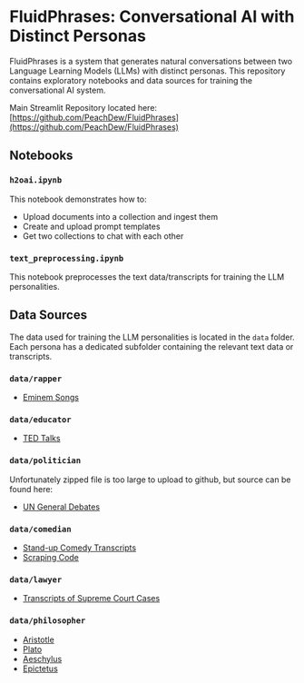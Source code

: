 # FluidPhrases: Conversational AI with Distinct Personas

FluidPhrases is a system that generates natural conversations between two Language Learning Models (LLMs) with distinct personas. This repository contains exploratory notebooks and data sources for training the conversational AI system. 

Main Streamlit Repository located here: [https://github.com/PeachDew/FluidPhrases](https://github.com/PeachDew/FluidPhrases)

## Notebooks

### `h2oai.ipynb`

This notebook demonstrates how to:

- Upload documents into a collection and ingest them
- Create and upload prompt templates
- Get two collections to chat with each other

### `text_preprocessing.ipynb`

This notebook preprocesses the text data/transcripts for training the LLM personalities.

## Data Sources

The data used for training the LLM personalities is located in the `data` folder. Each persona has a dedicated subfolder containing the relevant text data or transcripts.

### `data/rapper`

- [Eminem Songs](https://www.kaggle.com/datasets/thaddeussegura/eminem-lyrics-from-all-albums)

### `data/educator`

- [TED Talks](https://www.kaggle.com/datasets/rounakbanik/ted-talks)

### `data/politician`
Unfortunately zipped file is too large to upload to github, but source can be found here:
- [UN General Debates](https://www.kaggle.com/datasets/unitednations/un-general-debates)

### `data/comedian`

- [Stand-up Comedy Transcripts](https://scrapsfromtheloft.com/stand-up-comedy-scripts/)
- [Scraping Code](https://github.com/SethGo/ComedyNLP/blob/master/get_transcripts.ipynb)

### `data/lawyer`

- [Transcripts of Supreme Court Cases](https://github.com/EricWiener/supreme-court-cases)

### `data/philosopher`

- [Aristotle](http://classics.mit.edu/Browse/browse-Aristotle.html)
- [Plato](http://classics.mit.edu/Browse/browse-Plato.html)
- [Aeschylus](https://classics.mit.edu/Browse/browse-Aeschylus.html)
- [Epictetus](http://classics.mit.edu/Browse/browse-Epictetus.html)
